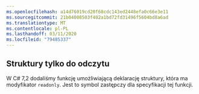 ```yaml
---
ms.openlocfilehash: a14d76019cd20f68cdc143ed2448efa0c66e3e11
ms.sourcegitcommit: 21b04008503f402a1bd72fd31496f5604bd8a6ad
ms.translationtype: MT
ms.contentlocale: pl-PL
ms.lasthandoff: 03/11/2020
ms.locfileid: "79485337"
---
```

## <a name="readonly-structs"></a>Struktury tylko do odczytu

W C# 7,2 dodaliśmy funkcję umożliwiającą deklarację struktury, która ma modyfikator `readonly`.  Jest to symbol zastępczy dla specyfikacji tej funkcji.
